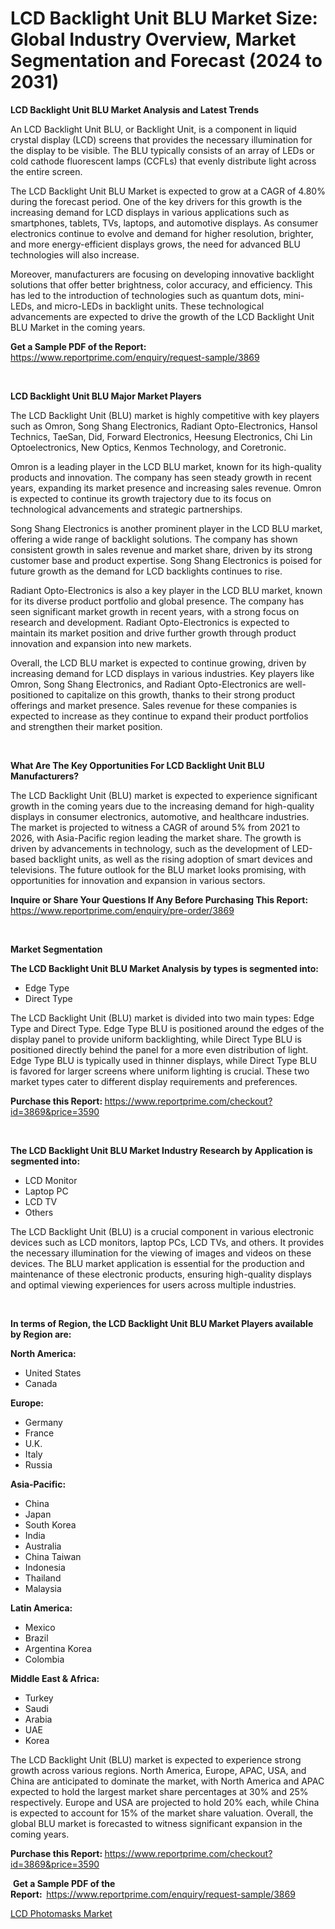 <p><h1>LCD Backlight Unit BLU Market Size: Global Industry Overview, Market Segmentation and Forecast (2024 to 2031)</h1></p><p><strong>LCD Backlight Unit BLU Market Analysis and Latest Trends</strong></p>
<p><p>An LCD Backlight Unit BLU, or Backlight Unit, is a component in liquid crystal display (LCD) screens that provides the necessary illumination for the display to be visible. The BLU typically consists of an array of LEDs or cold cathode fluorescent lamps (CCFLs) that evenly distribute light across the entire screen.</p><p>The LCD Backlight Unit BLU Market is expected to grow at a CAGR of 4.80% during the forecast period. One of the key drivers for this growth is the increasing demand for LCD displays in various applications such as smartphones, tablets, TVs, laptops, and automotive displays. As consumer electronics continue to evolve and demand for higher resolution, brighter, and more energy-efficient displays grows, the need for advanced BLU technologies will also increase.</p><p>Moreover, manufacturers are focusing on developing innovative backlight solutions that offer better brightness, color accuracy, and efficiency. This has led to the introduction of technologies such as quantum dots, mini-LEDs, and micro-LEDs in backlight units. These technological advancements are expected to drive the growth of the LCD Backlight Unit BLU Market in the coming years.</p></p>
<p><strong>Get a Sample PDF of the Report:&nbsp;</strong> <a href="https://www.reportprime.com/enquiry/request-sample/3869">https://www.reportprime.com/enquiry/request-sample/3869</a></p>
<p>&nbsp;</p>
<p><strong>LCD Backlight Unit BLU Major Market Players</strong></p>
<p><p>The LCD Backlight Unit (BLU) market is highly competitive with key players such as Omron, Song Shang Electronics, Radiant Opto-Electronics, Hansol Technics, TaeSan, Did, Forward Electronics, Heesung Electronics, Chi Lin Optoelectronics, New Optics, Kenmos Technology, and Coretronic.</p><p>Omron is a leading player in the LCD BLU market, known for its high-quality products and innovation. The company has seen steady growth in recent years, expanding its market presence and increasing sales revenue. Omron is expected to continue its growth trajectory due to its focus on technological advancements and strategic partnerships.</p><p>Song Shang Electronics is another prominent player in the LCD BLU market, offering a wide range of backlight solutions. The company has shown consistent growth in sales revenue and market share, driven by its strong customer base and product expertise. Song Shang Electronics is poised for future growth as the demand for LCD backlights continues to rise.</p><p>Radiant Opto-Electronics is also a key player in the LCD BLU market, known for its diverse product portfolio and global presence. The company has seen significant market growth in recent years, with a strong focus on research and development. Radiant Opto-Electronics is expected to maintain its market position and drive further growth through product innovation and expansion into new markets.</p><p>Overall, the LCD BLU market is expected to continue growing, driven by increasing demand for LCD displays in various industries. Key players like Omron, Song Shang Electronics, and Radiant Opto-Electronics are well-positioned to capitalize on this growth, thanks to their strong product offerings and market presence. Sales revenue for these companies is expected to increase as they continue to expand their product portfolios and strengthen their market position.</p></p>
<p>&nbsp;</p>
<p><strong>What Are The Key Opportunities For LCD Backlight Unit BLU Manufacturers?</strong></p>
<p><p>The LCD Backlight Unit (BLU) market is expected to experience significant growth in the coming years due to the increasing demand for high-quality displays in consumer electronics, automotive, and healthcare industries. The market is projected to witness a CAGR of around 5% from 2021 to 2026, with Asia-Pacific region leading the market share. The growth is driven by advancements in technology, such as the development of LED-based backlight units, as well as the rising adoption of smart devices and televisions. The future outlook for the BLU market looks promising, with opportunities for innovation and expansion in various sectors.</p></p>
<p><strong>Inquire or Share Your Questions If Any Before Purchasing This Report:</strong> <a href="https://www.reportprime.com/enquiry/pre-order/3869">https://www.reportprime.com/enquiry/pre-order/3869</a></p>
<p>&nbsp;</p>
<p><strong>Market Segmentation</strong></p>
<p><strong>The LCD Backlight Unit BLU Market Analysis by types is segmented into:</strong></p>
<p><ul><li>Edge Type</li><li>Direct Type</li></ul></p>
<p><p>The LCD Backlight Unit (BLU) market is divided into two main types: Edge Type and Direct Type. Edge Type BLU is positioned around the edges of the display panel to provide uniform backlighting, while Direct Type BLU is positioned directly behind the panel for a more even distribution of light. Edge Type BLU is typically used in thinner displays, while Direct Type BLU is favored for larger screens where uniform lighting is crucial. These two market types cater to different display requirements and preferences.</p></p>
<p><strong>Purchase this Report:&nbsp;</strong><a href="https://www.reportprime.com/checkout?id=3869&price=3590">https://www.reportprime.com/checkout?id=3869&price=3590</a></p>
<p>&nbsp;</p>
<p><strong>The LCD Backlight Unit BLU Market Industry Research by Application is segmented into:</strong></p>
<p><ul><li>LCD Monitor</li><li>Laptop PC</li><li>LCD TV</li><li>Others</li></ul></p>
<p><p>The LCD Backlight Unit (BLU) is a crucial component in various electronic devices such as LCD monitors, laptop PCs, LCD TVs, and others. It provides the necessary illumination for the viewing of images and videos on these devices. The BLU market application is essential for the production and maintenance of these electronic products, ensuring high-quality displays and optimal viewing experiences for users across multiple industries.</p></p>
<p>&nbsp;</p>
<p><strong>In terms of Region, the LCD Backlight Unit BLU Market Players available by Region are:</strong></p>
<p>
    <p> <strong> North America: </strong>
        <ul>
            <li>United States</li>
            <li>Canada</li>
        </ul>
        </p> 
    <p> <strong> Europe: </strong>
        <ul>
            <li>Germany</li>
            <li>France</li>
            <li>U.K.</li>
            <li>Italy</li>
            <li>Russia</li>
        </ul>
        </p> 
    <p> <strong> Asia-Pacific: </strong>
        <ul>
            <li>China</li>
            <li>Japan</li>
            <li>South Korea</li>
            <li>India</li>
            <li>Australia</li>
            <li>China Taiwan</li>
            <li>Indonesia</li>
            <li>Thailand</li>
            <li>Malaysia</li>
        </ul>
        </p> 
    <p> <strong> Latin America: </strong>
        <ul>
            <li>Mexico</li>
            <li>Brazil</li>
            <li>Argentina Korea</li>
            <li>Colombia</li>
        </ul>
        </p> 
    <p> <strong> Middle East & Africa: </strong>
        <ul>
            <li>Turkey</li>
            <li>Saudi</li>
            <li>Arabia</li>
            <li>UAE</li>
            <li>Korea</li>
        </ul>
    </p>
    </p>
<p><p>The LCD Backlight Unit (BLU) market is expected to experience strong growth across various regions. North America, Europe, APAC, USA, and China are anticipated to dominate the market, with North America and APAC expected to hold the largest market share percentages at 30% and 25% respectively. Europe and USA are projected to hold 20% each, while China is expected to account for 15% of the market share valuation. Overall, the global BLU market is forecasted to witness significant expansion in the coming years.</p></p>
<p><strong>Purchase this Report: </strong><a href="https://www.reportprime.com/checkout?id=3869&price=3590">https://www.reportprime.com/checkout?id=3869&price=3590</a></p>
<p>&nbsp;<strong>Get a Sample PDF of the Report:&nbsp;&nbsp;</strong><a href="https://www.reportprime.com/enquiry/request-sample/3869">https://www.reportprime.com/enquiry/request-sample/3869</a></p>
<p><strong></strong></p>
<p><p><a href="https://github.com/santosh758595/Market-Research-Report-List-4/blob/main/lcd-photomasks-market.md">LCD Photomasks Market</a></p></p>